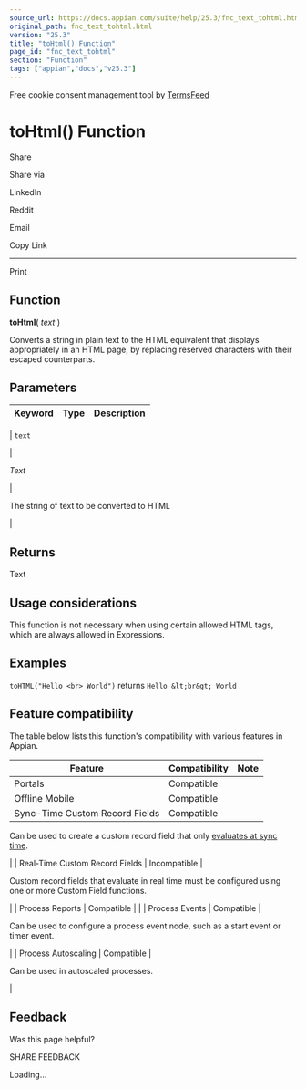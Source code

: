 ```yaml
---
source_url: https://docs.appian.com/suite/help/25.3/fnc_text_tohtml.html
original_path: fnc_text_tohtml.html
version: "25.3"
title: "toHtml() Function"
page_id: "fnc_text_tohtml"
section: "Function"
tags: ["appian","docs","v25.3"]
---
```



Free cookie consent management tool by [TermsFeed](https://www.termsfeed.com/)

# toHtml() Function

Share

Share via

LinkedIn

Reddit

Email

Copy Link

* * *

Print

## Function

**toHtml**( _text_ )

Converts a string in plain text to the HTML equivalent that displays appropriately in an HTML page, by replacing reserved characters with their escaped counterparts.

## Parameters

| Keyword | Type | Description |
| --- | --- | --- |
|
`text`

 |

_Text_

 |

The string of text to be converted to HTML

 |

## Returns

Text

## Usage considerations

This function is not necessary when using certain allowed HTML tags, which are always allowed in Expressions.

## Examples

`toHTML("Hello <br> World")` returns `Hello &lt;br&gt; World`

## Feature compatibility

The table below lists this function's compatibility with various features in Appian.

| Feature | Compatibility | Note |
| --- | --- | --- |
| Portals | Compatible |  |
| Offline Mobile | Compatible |  |
| Sync-Time Custom Record Fields | Compatible |
Can be used to create a custom record field that only [evaluates at sync time](custom-record-fields.html#prodlink-sync-time-evaluations).

 |
| Real-Time Custom Record Fields | Incompatible |

Custom record fields that evaluate in real time must be configured using one or more Custom Field functions.

 |
| Process Reports | Compatible |  |
| Process Events | Compatible |

Can be used to configure a process event node, such as a start event or timer event.

 |
| Process Autoscaling | Compatible |

Can be used in autoscaled processes.

 |

## Feedback

Was this page helpful?

SHARE FEEDBACK

Loading...